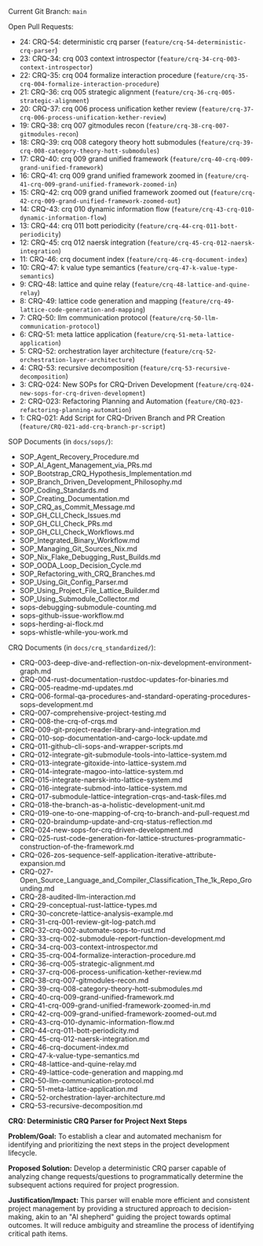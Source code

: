Current Git Branch: `main`

Open Pull Requests:
*   24: CRQ-54: deterministic crq parser (`feature/crq-54-deterministic-crq-parser`)
*   23: CRQ-34: crq 003 context introspector (`feature/crq-34-crq-003-context-introspector`)
*   22: CRQ-35: crq 004 formalize interaction procedure (`feature/crq-35-crq-004-formalize-interaction-procedure`)
*   21: CRQ-36: crq 005 strategic alignment (`feature/crq-36-crq-005-strategic-alignment`)
*   20: CRQ-37: crq 006 process unification kether review (`feature/crq-37-crq-006-process-unification-kether-review`)
*   19: CRQ-38: crq 007 gitmodules recon (`feature/crq-38-crq-007-gitmodules-recon`)
*   18: CRQ-39: crq 008 category theory hott submodules (`feature/crq-39-crq-008-category-theory-hott-submodules`)
*   17: CRQ-40: crq 009 grand unified framework (`feature/crq-40-crq-009-grand-unified-framework`)
*   16: CRQ-41: crq 009 grand unified framework zoomed in (`feature/crq-41-crq-009-grand-unified-framework-zoomed-in`)
*   15: CRQ-42: crq 009 grand unified framework zoomed out (`feature/crq-42-crq-009-grand-unified-framework-zoomed-out`)
*   14: CRQ-43: crq 010 dynamic information flow (`feature/crq-43-crq-010-dynamic-information-flow`)
*   13: CRQ-44: crq 011 bott periodicity (`feature/crq-44-crq-011-bott-periodicity`)
*   12: CRQ-45: crq 012 naersk integration (`feature/crq-45-crq-012-naersk-integration`)
*   11: CRQ-46: crq document index (`feature/crq-46-crq-document-index`)
*   10: CRQ-47: k value type semantics (`feature/crq-47-k-value-type-semantics`)
*   9: CRQ-48: lattice and quine relay (`feature/crq-48-lattice-and-quine-relay`)
*   8: CRQ-49: lattice code generation and mapping (`feature/crq-49-lattice-code-generation-and-mapping`)
*   7: CRQ-50: llm communication protocol (`feature/crq-50-llm-communication-protocol`)
*   6: CRQ-51: meta lattice application (`feature/crq-51-meta-lattice-application`)
*   5: CRQ-52: orchestration layer architecture (`feature/crq-52-orchestration-layer-architecture`)
*   4: CRQ-53: recursive decomposition (`feature/crq-53-recursive-decomposition`)
*   3: CRQ-024: New SOPs for CRQ-Driven Development (`feature/crq-024-new-sops-for-crq-driven-development`)
*   2: CRQ-023: Refactoring Planning and Automation (`feature/CRQ-023-refactoring-planning-automation`)
*   1: CRQ-021: Add Script for CRQ-Driven Branch and PR Creation (`feature/CRQ-021-add-crq-branch-pr-script`)

SOP Documents (in `docs/sops/`):
*   SOP_Agent_Recovery_Procedure.md
*   SOP_AI_Agent_Management_via_PRs.md
*   SOP_Bootstrap_CRQ_Hypothesis_Implementation.md
*   SOP_Branch_Driven_Development_Philosophy.md
*   SOP_Coding_Standards.md
*   SOP_Creating_Documentation.md
*   SOP_CRQ_as_Commit_Message.md
*   SOP_GH_CLI_Check_Issues.md
*   SOP_GH_CLI_Check_PRs.md
*   SOP_GH_CLI_Check_Workflows.md
*   SOP_Integrated_Binary_Workflow.md
*   SOP_Managing_Git_Sources_Nix.md
*   SOP_Nix_Flake_Debugging_Rust_Builds.md
*   SOP_OODA_Loop_Decision_Cycle.md
*   SOP_Refactoring_with_CRQ_Branches.md
*   SOP_Using_Git_Config_Parser.md
*   SOP_Using_Project_File_Lattice_Builder.md
*   SOP_Using_Submodule_Collector.md
*   sops-debugging-submodule-counting.md
*   sops-github-issue-workflow.md
*   sops-herding-ai-flock.md
*   sops-whistle-while-you-work.md

CRQ Documents (in `docs/crq_standardized/`):
*   CRQ-003-deep-dive-and-reflection-on-nix-development-environment-graph.md
*   CRQ-004-rust-documentation-rustdoc-updates-for-binaries.md
*   CRQ-005-readme-md-updates.md
*   CRQ-006-formal-qa-procedures-and-standard-operating-procedures-sops-development.md
*   CRQ-007-comprehensive-project-testing.md
*   CRQ-008-the-crq-of-crqs.md
*   CRQ-009-git-project-reader-library-and-integration.md
*   CRQ-010-sop-documentation-and-cargo-lock-update.md
*   CRQ-011-github-cli-sops-and-wrapper-scripts.md
*   CRQ-012-integrate-git-submodule-tools-into-lattice-system.md
*   CRQ-013-integrate-gitoxide-into-lattice-system.md
*   CRQ-014-integrate-magoo-into-lattice-system.md
*   CRQ-015-integrate-naersk-into-lattice-system.md
*   CRQ-016-integrate-submod-into-lattice-system.md
*   CRQ-017-submodule-lattice-integration-crqs-and-task-files.md
*   CRQ-018-the-branch-as-a-holistic-development-unit.md
*   CRQ-019-one-to-one-mapping-of-crq-to-branch-and-pull-request.md
*   CRQ-020-braindump-update-and-crq-status-reflection.md
*   CRQ-024-new-sops-for-crq-driven-development.md
*   CRQ-025-rust-code-generation-for-lattice-structures-programmatic-construction-of-the-framework.md
*   CRQ-026-zos-sequence-self-application-iterative-attribute-expansion.md
*   CRQ-027-Open_Source_Language_and_Compiler_Classification_The_1k_Repo_Grounding.md
*   CRQ-28-audited-llm-interaction.md
*   CRQ-29-conceptual-rust-lattice-types.md
*   CRQ-30-concrete-lattice-analysis-example.md
*   CRQ-31-crq-001-review-git-log-patch.md
*   CRQ-32-crq-002-automate-sops-to-rust.md
*   CRQ-33-crq-002-submodule-report-function-development.md
*   CRQ-34-crq-003-context-introspector.md
*   CRQ-35-crq-004-formalize-interaction-procedure.md
*   CRQ-36-crq-005-strategic-alignment.md
*   CRQ-37-crq-006-process-unification-kether-review.md
*   CRQ-38-crq-007-gitmodules-recon.md
*   CRQ-39-crq-008-category-theory-hott-submodules.md
*   CRQ-40-crq-009-grand-unified-framework.md
*   CRQ-41-crq-009-grand-unified-framework-zoomed-in.md
*   CRQ-42-crq-009-grand-unified-framework-zoomed-out.md
*   CRQ-43-crq-010-dynamic-information-flow.md
*   CRQ-44-crq-011-bott-periodicity.md
*   CRQ-45-crq-012-naersk-integration.md
*   CRQ-46-crq-document-index.md
*   CRQ-47-k-value-type-semantics.md
*   CRQ-48-lattice-and-quine-relay.md
*   CRQ-49-lattice-code-generation and mapping.md
*   CRQ-50-llm-communication-protocol.md
*   CRQ-51-meta-lattice-application.md
*   CRQ-52-orchestration-layer-architecture.md
*   CRQ-53-recursive-decomposition.md

**CRQ: Deterministic CRQ Parser for Project Next Steps**

**Problem/Goal:**
To establish a clear and automated mechanism for identifying and prioritizing the next steps in the project development lifecycle.

**Proposed Solution:**
Develop a deterministic CRQ parser capable of analyzing change requests/questions to programmatically determine the subsequent actions required for project progression.

**Justification/Impact:**
This parser will enable more efficient and consistent project management by providing a structured approach to decision-making, akin to an "AI shepherd" guiding the project towards optimal outcomes. It will reduce ambiguity and streamline the process of identifying critical path items.